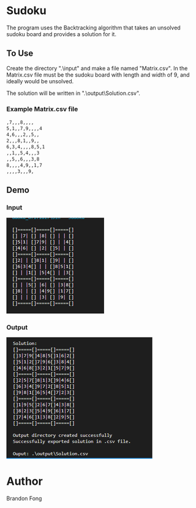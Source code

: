 # Sudoku

The program uses the Backtracking algorithm that takes an unsolved sudoku board and provides a solution for it.  

## To Use
Create the directory ".\input\" and make a file named "Matrix.csv".  In the Matrix.csv file must be the sudoku board with length and width of 9, and ideally would be unsolved.

The solution will be written in ".\output\Solution.csv". 

### Example Matrix.csv file
```
,7,,,8,,,,
5,1,,7,9,,,,4
4,6,,,2,,5,,
2,,,8,1,,9,,
6,3,4,,,,8,5,1
,,1,,5,4,,,3
,,5,,6,,,3,8
8,,,,4,9,,1,7
,,,,3,,,9,
```

## Demo

### Input
![Input Sudoku](https://github.com/BrandonMFong/Sudoku/blob/main/img/InputBoardPrint.PNG)

### Output
![Input Sudoku](https://github.com/BrandonMFong/Sudoku/blob/main/img/OutputBoardPrint.PNG)

# Author
Brandon Fong
